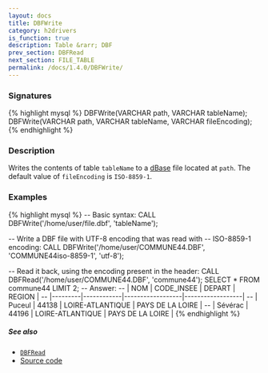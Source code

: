 ```yaml
---
layout: docs
title: DBFWrite
category: h2drivers
is_function: true
description: Table &rarr; DBF
prev_section: DBFRead
next_section: FILE_TABLE
permalink: /docs/1.4.0/DBFWrite/
---
```


### Signatures

{% highlight mysql %}
DBFWrite(VARCHAR path, VARCHAR tableName);
DBFWrite(VARCHAR path, VARCHAR tableName, VARCHAR fileEncoding);
{% endhighlight %}

### Description

Writes the contents of table `tableName` to a [dBase][wiki] file
located at `path`.
The default value of `fileEncoding` is `ISO-8859-1`.

### Examples

{% highlight mysql %}
-- Basic syntax:
CALL DBFWrite('/home/user/file.dbf', 'tableName');

-- Write a DBF file with UTF-8 encoding that was read with
-- ISO-8859-1 encoding:
CALL DBFWrite('/home/user/COMMUNE44.DBF', 'COMMUNE44iso-8859-1',
              'utf-8');

-- Read it back, using the encoding present in the header:
CALL DBFRead('/home/user/COMMUNE44.DBF', 'commune44');
SELECT * FROM commune44 LIMIT 2;
-- Answer:
-- |   NOM   | CODE_INSEE |      DEPART      |      REGION      |
-- |---------|------------|------------------|------------------|
-- | Puceul  |   44138    | LOIRE-ATLANTIQUE | PAYS DE LA LOIRE |
-- | Sévérac |   44196    | LOIRE-ATLANTIQUE | PAYS DE LA LOIRE |
{% endhighlight %}

##### See also

* [`DBFRead`](../DBFRead)
* <a href="https://github.com/orbisgis/h2gis/blob/master/h2gis-functions/src/main/java/org/h2gis/functions/io/dbf/DBFWrite.java" target="_blank">Source code</a>

[wiki]: http://en.wikipedia.org/wiki/DBase
